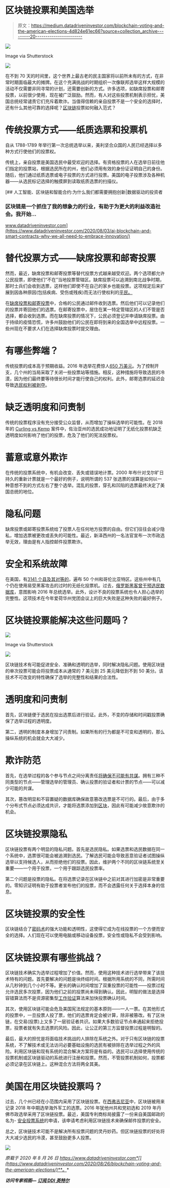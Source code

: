 # 区块链投票和美国选举

> 原文：<https://medium.datadriveninvestor.com/blockchain-voting-and-the-american-elections-4d824e61ec66?source=collection_archive---------20----------------------->

![](img/b00feeb85a33bb9c7875758b0b464932.png)

Image via Shutterstock

![](img/2cbb410682b957f819702caaff995ae0.png)

在不到 70 天的时间里，这个世界上最古老的民主国家将以前所未有的方式，在非常时期面临最大的摊牌。在这个充满挑战的时期组织一次像联邦选举这样大规模的活动不仅需要非同寻常的计划，还需要创新的方式。许多选项，如缺席投票和邮寄投票，以前很少使用，现在被广泛鼓励。然而，有人对这些投票机制表示担忧，美国总统经常谴责它们充斥着欺诈。当值得信赖的亲自投票不是一个安全的选择时，还有什么其他可靠的选择呢？[区块链](https://www.datadriveninvestor.com/glossary/blockchain/)投票如何融入范式？

# 传统投票方式——纸质选票和投票机

自从 1788-1789 年举行第一次总统选举以来，美利坚合众国的人民已经选择以多种方式行使他们的投票权。

传统上，亲自投票是美国选民中最受欢迎的选择。有资格投票的人在选举日前往他们指定的投票站，根据选民所在的州，他们必须用有效的身份证证明自己的身份。随后，他们通过纸质选票或电子投票的方式进行投票。美国的电子投票涉及各种机器——从选民标记选择的触摸屏到读取纸质选票的扫描仪。

[](https://www.datadriveninvestor.com/2020/08/03/ai-blockchain-and-smart-contracts-why-we-all-need-to-embrace-innovation/) [## 人工智能、区块链和智能合约:为什么我们都需要拥抱创新|数据驱动的投资者

### 区块链是一个抓住了我的想象力的行业，有助于为更大的利益改造社会。我开始…

www.datadriveninvestor.com](https://www.datadriveninvestor.com/2020/08/03/ai-blockchain-and-smart-contracts-why-we-all-need-to-embrace-innovation/) 

# 替代投票方式——缺席投票和邮寄投票

然而，最近，缺席投票和邮寄投票等替代投票方式越来越受欢迎。两个选项都允许公民投票，即使他们“不在”当地投票管辖区。缺席投票可以追溯到南北战争时期，那时士兵们会收到选票，这样他们即使不在自己的家乡也能投票。这项规定后来扩展到因各种原因(包括疾病、受伤或残疾)而无法行使权利的[平民。](https://www.usa.gov/absentee-voting)

在[缺席投票和邮寄投票](https://www.usa.gov/how-to-vote)中，合格的公民通过邮件收到选票。然后他们可以记录他们的投票并寄回他们的选票。在邮寄投票中，居住在某一特定管辖区的人们不管是否选择，都会收到选票。而在缺席投票的情况下，公民必须登记并申请缺席投票。由于持续的疫情恐慌，许多州鼓励他们的公民在即将到来的全国选举中远程投票。一些州现在不要求人们在选择缺席投票时提交理由。

# 有哪些弊端？

传统投票的成本高于预期收益。2016 年选举花费惊人[650 万美元](https://www.opensecrets.org/news/2017/04/election-2016-trump-fewer-donors-provided-more-of-the-cash)。为了控制开支，几个州的当局采取了关闭一些投票站等措施。相反，这种措施将导致选民的冷漠，因为他们最终要等待很长时间才能行使自己的权利。此外，邮寄选票的延迟会导致[选民权利被剥夺](https://www.washingtonpost.com/local/md-politics/usps-states-delayed-mail-in-ballots/2020/08/14/64bf3c3c-dcc7-11ea-8051-d5f887d73381_story.html)。

# 缺乏透明度和问责制

传统的投票程序没有充分接受公众监督，从而增加了操纵选举的可能性。在 2018 年的 [Curling vs Kemp](https://www.courthousenews.com/wp-content/uploads/2017/07/voting-atlanta.pdf) 案件中，佐治亚州的选民成功地证明了无纸化投票机缺乏透明度如何影响了他们的投票，危及了他们的宪法投票权。

# 蓄意或意外欺诈

在传统的投票系统中，有机会改变、丢失或错误地计票。2000 年布什对戈尔旷日持久的重新计票就是一个最好的例子，说明所谓的 537 张选票的误算是如何以一种意想不到的方式左右了整个选举。混乱的投票，穿孔和凹陷的选票最终决定了美国总统的地位。

# 隐私问题

缺席投票或邮寄投票系统给了投票人在任何地方投票的自由。但它们往往会减少隐私，增加选票被更改或丢失的可能性。最近，新泽西州的一名法官宣布一次市政选举无效，理由是有人指控邮件投票欺诈。

# 安全和系统故障

在美国，有[3141 个县及其对等的](https://www.usgs.gov/faqs/how-many-counties-are-united-states?qt-news_science_products=0#qt-news_science_products)，遍布 50 个州和哥伦比亚特区。这些州中有几个仍在使用易受黑客攻击的过时的无纸化投票机。过去，[俄罗斯黑客曾干预选民数据库](https://www.nytimes.com/2019/07/25/us/politics/russian-hacking-elections.html)，意图影响 2016 年总统选举。此外，设计不良的投票系统也令人担心选举的完整性。这项技术在今年爱荷华州党团会议上的巨大失败是这种失败的最好例子。

# 区块链投票能解决这些问题吗？

![](img/47f759fe28f1b46a1921459883d53e1e.png)

Image via Shutterstock

![](img/5abc731e0aa6e02bf3008245656aa2c1.png)

区块链技术有可能促进安全、准确和透明的选举，同时解决隐私问题。使用区块链的单次投票可能会将投票成本从通常的 7 美元到 25 美元降低到不到 50 美分。该技术不可改变的特性确保了选举的完整性和结果的合法性。

# 透明度和问责制

首先，区块链便于选民在投出选票后进行验证。此外，不变的存储和时间戳投票确保了选举过程的透明度。

第二，透明的制度本身增加了问责制。如果所有的行为都是不可变和透明的，那么操纵系统的机会就会大大减少。

# 欺诈防范

首先，在选举过程的各个参与节点之间分离责任[将确保不可能有共谋](https://skemman.is/bitstream/1946/31161/1/Research-Paper-BBEVS.pdf)。拥有三种不同类型的节点——管理选举的管理员、确认投票的验证者和计票的节点——可以减少可能的共谋。

其次，篡改明显和不容置疑的数据库确保故意篡改选票是不可行的。最后，由于多个分布式节点必须达成共识，才能将选票添加到[区块](https://www.datadriveninvestor.com/glossary/block/)，因此有可能减少故意欺诈的机会。

# 区块链投票隐私

区块链投票有两个明显的隐私问题。首先是选民隐私。如果选票和选民数据在同一个系统中，选票很可能会被追溯到选民。了解选民可能会导致恶意验证者试图操纵选举以支持候选人，从而拒绝他们的投票。因此，维护两个不同的区块链系统至关重要——一个用于投票，一个用于跟踪选民投票率。

第二个问题是投票的隐私。在将选票记录在区块链中之前对其进行加密是非常重要的。零知识证明有助于投票者宣布他们的投票，而不会透露任何关于选择本身的信息。

# 区块链投票的安全性

区块链结合了[密码术](https://www.datadriveninvestor.com/glossary/cryptography/)的强大功能和透明性，这使得它成为在线投票的一个方便而安全的选择。人们现在可以使用电脑或移动设备投票，安全性或隐私不会受到影响。

# 区块链投票有哪些挑战？

区块链技术确实为选举过程增加了价值。然而，使用这种技术进行选举带来了该技术特有的问题。首先要解决的问题是块终结时间。根据所用系统的不同，所需时间从几秒钟到几个小时不等。更长的确认时间增加了双重投票的可能性——投票过程允许选民多次投票，因为他们之前的投票尚未得到确认。因此，明智的做法是选择容错算法而不是资源密集型[工作验证](https://www.datadriveninvestor.com/glossary/proof-of-work/)算法来加快投票确认时间。

其次，使用区块链可能会危及美国宪法规定的基本原则——一人一票。在其他形式的投票中，一旦投票人投了票，他们的选票肯定会被计算，除非被篡改。有了区块链，在交易(投票)上又多了一层验证者共识。如果大多数验证节点串通起来拒绝投票，投票者就有失去选票的风险。因此，让公正的第三方监督投票过程是明智的。

最后，最大的担忧是将面临技术挑战的人排除在系统之外。对于只有区块链的投票系统，不了解技术或无法访问必要基础设施的选民有被排除在选举过程之外的风险。利用区块链和现有系统的混合解决方案将是有益的。选民可以选择使用传统的投票机制或区块链驱动的系统进行注册和投票。然而，不管投票机制如何，投票都必须记录在区块链上。这种混合方法将两全其美。

# 美国在用区块链投票吗？

过去，几个州已经在小范围内采用了区块链投票。在[西弗吉尼亚](https://sos.wv.gov/FormSearch/Elections/Informational/West-Virginia-Mobile-Voting-White-Paper-NASS-Submission.pdf)中，区块链被用来记录 2018 年中期选举海外军工的选票。2016 年犹他州共和党初选和 2019 年丹佛市政选举采用了区块链投票。最近，美国专利商标局披露了一份来自美国邮政的名为- [安全投票系统](https://pdfaiw.uspto.gov/.aiw?docid=20200258338)的申请，该申请考虑利用区块链技术来确保邮件投票的安全。

总之，区块链技术可能不是解决所有投票问题的灵丹妙药。但区块链投票的好处将大大减少选民的冷漠，甚至鼓励更多人投票。

![](img/5820dbbb0633f0d26e7a338917baec1a.png)

*原载于 2020 年 8 月 26 日 https://www.datadriveninvestor.com*[](https://www.datadriveninvestor.com/2020/08/26/blockchain-voting-and-the-american-elections/)**。**

***访问专家视图—** [**订阅 DDI 英特尔**](https://datadriveninvestor.com/ddi-intel)*